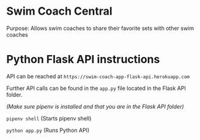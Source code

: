 <h1>Swim Coach Central</h1>
Purpose: Allows swim coaches to share their favorite sets with other swim coaches

<h1>
Python Flask API instructions
</h1>

API can be reached at `https://swim-coach-app-flask-api.herokuapp.com`

Further API calls can be found in the `app.py` file located in the Flask API folder.

_(Make sure pipenv is installed and that you are in the Flask API folder)_

`pipenv shell` (Starts pipenv shell)

`python app.py` (Runs Python API)
